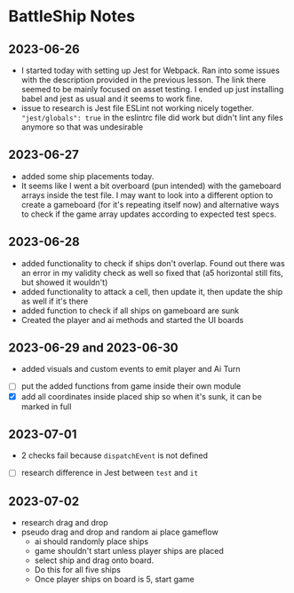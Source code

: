 # BattleShip Notes

## 2023-06-26
- I started today with setting up Jest for Webpack. Ran into some issues with the description provided in the previous lesson. The link there seemed to be mainly focused on asset testing. I ended up just installing babel and jest as usual and it seems to work fine.
- issue to research is Jest file ESLint not working nicely together. `"jest/globals": true` in the eslintrc file did work but didn't lint any files anymore so that was undesirable

## 2023-06-27
- added some ship placements today.
- It seems like I went a bit overboard (pun intended) with the gameboard arrays inside the test file. I may want to look into a different option to create a gameboard (for it's repeating itself now) and alternative ways to check if the game array updates according to expected test specs.

## 2023-06-28
- added functionality to check if ships don't overlap. Found out there was an error in my validity check as well so fixed that (a5 horizontal still fits, but showed it wouldn't)
- added functionality to attack a cell, then update it, then update the ship as well if it's there
- added function to check if all ships on gameboard are sunk
- Created the player and ai methods and started the UI boards

## 2023-06-29 and 2023-06-30
- added visuals and custom events to emit player and Ai Turn
- [ ] put the added functions from game inside their own module
- [x] add all coordinates inside placed ship so when it's sunk, it can be marked in full

## 2023-07-01
- 2 checks fail because `dispatchEvent` is not defined
- [ ] research difference in Jest between `test` and `it`

## 2023-07-02
- research drag and drop
- pseudo drag and drop and random ai place gameflow
  - ai should randomly place ships
  - game shouldn't start unless player ships are placed
  - select ship and drag onto board. 
  - Do this for all five ships
  - Once player ships on board is 5, start game